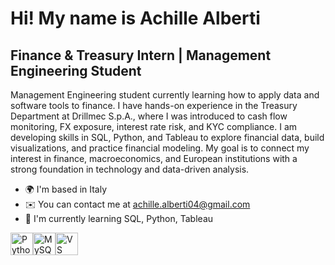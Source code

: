 
Hi! My name is Achille Alberti
========================================================================================================================================

Finance & Treasury Intern | Management Engineering Student
----------------------------------------------------------

Management Engineering student currently learning how to apply data and software tools to finance. I have hands-on experience in the Treasury Department at Drillmec S.p.A., where I was introduced to cash flow monitoring, FX exposure, interest rate risk, and KYC compliance. I am developing skills in SQL, Python, and Tableau to explore financial data, build visualizations, and practice financial modeling. My goal is to connect my interest in finance, macroeconomics, and European institutions with a strong foundation in technology and data-driven analysis.

* 🌍  I'm based in Italy
* ✉️  You can contact me at [achille.alberti04@gmail.com](mailto:achille.alberti04@gmail.com)
* 🧠  I'm currently learning SQL, Python, Tableau

<p align="left">
<a href="https://www.python.org/" target="_blank" rel="noreferrer"><img src="https://raw.githubusercontent.com/danielcranney/readme-generator/main/public/icons/skills/python-colored.svg" alt="Python" title="Python" width="36" height="36" /></a><a href="https://www.mysql.com/" target="_blank" rel="noreferrer"><img src="https://raw.githubusercontent.com/danielcranney/readme-generator/main/public/icons/skills/mysql-colored.svg" alt="MySQL" title="MySQL" width="36" height="36" /></a><a href="https://code.visualstudio.com/" target="_blank" rel="noreferrer"><img src="https://raw.githubusercontent.com/danielcranney/readme-generator/main/public/icons/skills/visualstudiocode-colored.svg" alt="VS Code" title="VS Code" width="36" height="36" /></a>
</p>
